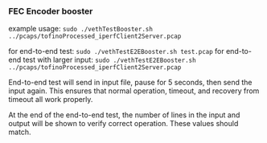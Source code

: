 ### FEC Encoder booster ###

example usage: `sudo ./vethTestBooster.sh ../pcaps/tofinoProcessed_iperfClient2Server.pcap`

for end-to-end test: `sudo ./vethTestE2EBooster.sh test.pcap`
for end-to-end test with larger input: `sudo ./vethTestE2EBooster.sh ../pcaps/tofinoProcessed_iperfClient2Server.pcap`

End-to-end test will send in input file, pause for 5 seconds, then send the input again.
This ensures that normal operation, timeout, and recovery from timeout all work properly.

At the end of the end-to-end test, the number of lines in the input and output will be shown
to verify correct operation. These values should match.
